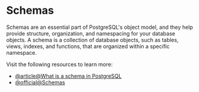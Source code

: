 # Schemas

Schemas are an essential part of PostgreSQL's object model, and they help provide structure, organization, and namespacing for your database objects. A schema is a collection of database objects, such as tables, views, indexes, and functions, that are organized within a specific namespace. 

Visit the following resources to learn more:

- [@article@What is a schema in PostgreSQL](https://hasura.io/learn/database/postgresql/core-concepts/1-postgresql-schema/)
- [@official@Schemas](https://www.postgresql.org/docs/current/ddl-schemas.html)